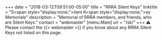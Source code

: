 +++
date = "2018-03-12T09:51:00-05:00"
title = "RRRA Silent Keys"
linktitle = "S<span style=\"display:none;\">ilent </span>K<span style=\"display:none;\">ey Memorials</span>"
description = "Memorial of RRRA members, and friends, who are Silent Keys."
contact = "webmaster"
[menu.Main]
url = "/sk/"
+++
:warning: Please contact the {{< webmaster >}}
if you know about any RRRA Silent Keys not listed on this page.

